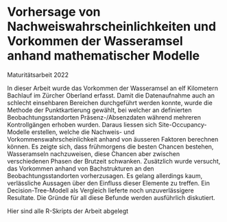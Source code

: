 # Vorhersage von Nachweiswahrscheinlichkeiten und Vorkommen der Wasseramsel anhand mathematischer Modelle

Maturitätsarbeit 2022

In dieser Arbeit wurde das Vorkommen der Wasseramsel an elf Kilometern Bachlauf im Zürcher Oberland erfasst. Damit die Datenaufnahme auch an schlecht einsehbaren Bereichen durchgeführt werden konnte, wurde die Methode der Punktkartierung gewählt, bei welcher an definierten Beobachtungsstandorten Präsenz-/Absenzdaten während mehreren Kontrollgängen erhoben wurden. Daraus liessen sich Site-Occupancy-Modelle erstellen, welche die Nachweis- und Vorkommenswahrscheinlichkeit anhand von äusseren Faktoren berechnen können. Es zeigte sich, dass frühmorgens die besten Chancen bestehen, Wasseramseln nachzuweisen, diese Chancen aber zwischen verschiedenen Phasen der Brutzeit schwanken. Zusätzlich wurde versucht, das Vorkommen anhand von Bachstrukturen an den Beobachtungsstandorten vorherzusagen. Es gelang allerdings kaum, verlässliche Aussagen über den Einfluss dieser Elemente zu treffen. Ein Decision-Tree-Modell als Vergleich lieferte noch unzuverlässigere Resultate. Die Gründe für all diese Befunde werden ausführlich diskutiert.

Hier sind alle R-Skripts der Arbeit abgelegt
